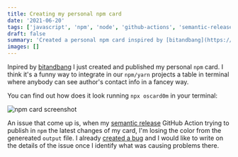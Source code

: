 ```yaml
---
title: Creating my personal npm card
date: '2021-06-20'
tags: ['javascript', 'npm', 'node', 'github-actions', 'semantic-release']
draft: false
summary: 'Created a personal npm card inspired by [bitandbang](https://github.com/bnb/bitandbang)'
images: []
---
```


Inpired by [bitandbang](https://github.com/bnb/bitandbang) I just created and published my personal `npm` card. I think it's
a funny way to integrate in our `npm/yarn` projects a table in terminal where anybody can see author's contact info in a fancey way.

You can find out how does it look running `npx oscard0m` in your terminal:

![npm card screenshot](https://www.oscardominguez.dev/_next/image?url=%2Fstatic%2Fimages%2Fnpm-card-screenshot.png&w=640&q=75 "npm card screenshot")

An issue that come up is, when my [semantic release](https://semantic-release.gitbook.io/semantic-release/) GitHub Action trying to publish in `npm` the latest changes of my card, I'm losing the color from the genereated `output` file.
I already [created a bug](https://github.com/oscard0m/npm-personal-card/issues/5) and I would like to write on the details of the issue once I 
identify what was causing problems there.
